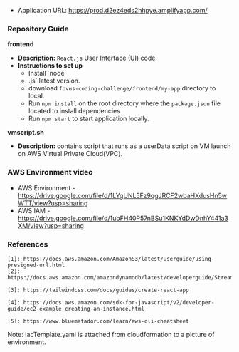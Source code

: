 - Application URL: https://prod.d2ez4eds2hhpye.amplifyapp.com/

### Repository Guide
**frontend**
- **Description:** `React.js` User Interface (UI) code.
- **Instructions to set up**
  - Install `node
  - .js` latest version.
  - download `fovus-coding-challenge/frontend/my-app` directory to local.
  - Run ```npm install``` on the root directory where the `package.json` file located to install dependencies
  - Run ```npm start``` to start application locally.

**vmscript.sh**
- **Description:** contains script that runs as a userData script on VM launch on AWS Virtual Private Cloud(VPC).


### AWS Environment video
- AWS Environment - https://drive.google.com/file/d/1LYgUNL5Fz9qgJRCF2wbaHXdusHn5wWTT/view?usp=sharing
- AWS IAM - https://drive.google.com/file/d/1ubFH40P57nBSu1KNKYdDwDnhY441a3XM/view?usp=sharing

### References
[1]: https://docs.aws.amazon.com/AmazonS3/latest/userguide/using-presigned-url.html
[2]: https://docs.aws.amazon.com/amazondynamodb/latest/developerguide/Streams.Lambda.html
[3]: https://tailwindcss.com/docs/guides/create-react-app
[4]: https://docs.aws.amazon.com/sdk-for-javascript/v2/developer-guide/ec2-example-creating-an-instance.html
[5]: https://www.bluematador.com/learn/aws-cli-cheatsheet
```
[1]: https://docs.aws.amazon.com/AmazonS3/latest/userguide/using-presigned-url.html
[2]: https://docs.aws.amazon.com/amazondynamodb/latest/developerguide/Streams.Lambda.html

[3]: https://tailwindcss.com/docs/guides/create-react-app

[4]: https://docs.aws.amazon.com/sdk-for-javascript/v2/developer-guide/ec2-example-creating-an-instance.html

[5]: https://www.bluematador.com/learn/aws-cli-cheatsheet
```
Note: IacTemplate.yaml is attached from cloudformation to a picture of environment.
